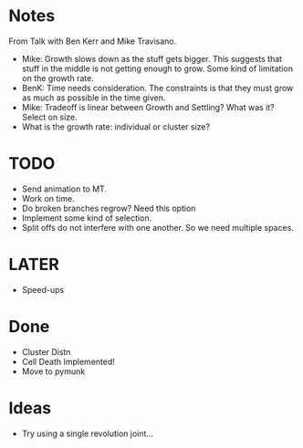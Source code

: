 # Notes

From Talk with Ben Kerr and Mike Travisano.

* Mike: Growth slows down as the stuff gets bigger. This suggests that stuff in the middle is not getting enough to grow. Some kind of limitation on the growth rate.
* BenK: Time needs consideration. The constraints is that they must grow as much as possible in the time given.
* Mike: Tradeoff is linear between Growth and Settling? What was it? Select on size. 
* What is the growth rate: individual or cluster size?

# TODO

* Send animation to MT.
* Work on time.
* Do broken branches regrow? Need this option
* Implement some kind of selection.
* Split offs do not interfere with one another. So we need multiple spaces.

# LATER

* Speed-ups

# Done

* Cluster Distn
* Cell Death Implemented!
* Move to pymunk

# Ideas

* Try using a single revolution joint...
